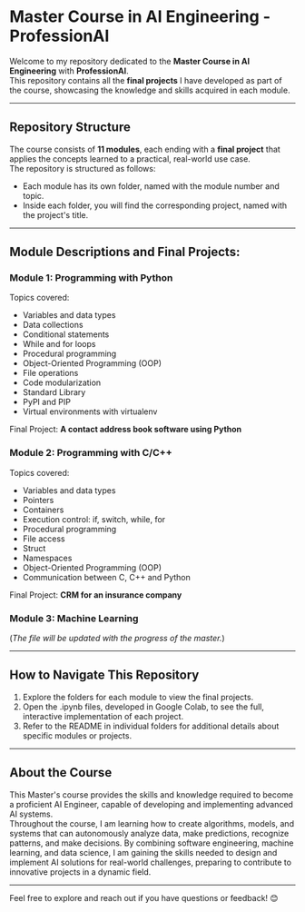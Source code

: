 # Master Course in AI Engineering - ProfessionAI

Welcome to my repository dedicated to the **Master Course in AI Engineering** with **ProfessionAI**. <br> This repository contains all the **final projects** I have developed as part of the course, showcasing the knowledge and skills acquired in each module.

---

## Repository Structure

The course consists of **11 modules**, each ending with a **final project** that applies the concepts learned to a practical, real-world use case. <br>
The repository is structured as follows:
- Each module has its own folder, named with the module number and topic.
- Inside each folder, you will find the corresponding project, named with the project's title.

---

## Module Descriptions and Final Projects:

### Module 1: Programming with Python
Topics covered:
- Variables and data types
- Data collections
- Conditional statements
- While and for loops
- Procedural programming
- Object-Oriented Programming (OOP)
- File operations
- Code modularization
- Standard Library
- PyPI and PIP
- Virtual environments with virtualenv

Final Project: **A contact address book software using Python**


### Module 2: Programming with C/C++
Topics covered:
- Variables and data types
- Pointers
- Containers
- Execution control: if, switch, while, for
- Procedural programming
- File access
- Struct
- Namespaces
- Object-Oriented Programming (OOP)
- Communication between C, C++ and Python

Final Project: **CRM for an insurance company**


### Module 3: Machine Learning
(_The file will be updated with the progress of the master._)

---

## How to Navigate This Repository
1. Explore the folders for each module to view the final projects.
2. Open the .ipynb files, developed in Google Colab, to see the full, interactive implementation of each project.
3. Refer to the README in individual folders for additional details about specific modules or projects.

---

## About the Course
This Master's course provides the skills and knowledge required to become a proficient AI Engineer, capable of developing and implementing advanced AI systems. <br>
Throughout the course, I am learning how to create algorithms, models, and systems that can autonomously analyze data, make predictions, recognize patterns, and make decisions. By combining software engineering, machine learning, and data science, I am gaining the skills needed to design and implement AI solutions for real-world challenges, preparing to contribute to innovative projects in a dynamic field. <br>

---

Feel free to explore and reach out if you have questions or feedback! 😊
